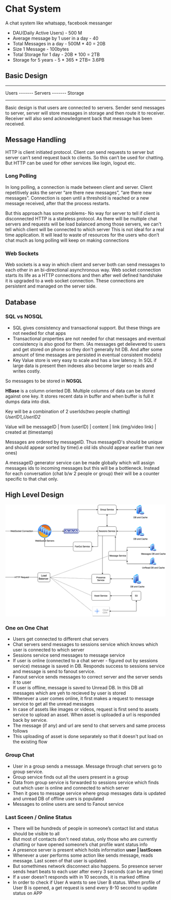 # Chat System
A chat system like whatsapp, facebook messanger 

- DAU(Daily Active Users) - 500 M
- Average message by 1 user in a day - 40
- Total Messages in a day - 500M * 40 = 20B
- Size 1 Message - 100bytes
- Total Storage for 1 day - 20B * 100 = 2TB
- Storage for 5 years - 5 * 365 * 2TB= 3.6PB 

## Basic Design
-----         -------         -------
Users ------- Servers ------- Storage
-----         -------         -------
Basic design is that users are connected to servers. Sender send messages to server, server will store messages in storage and then route it to receiver.
Receiver will also send acknowledgment back that message has been received. 

## Message Handling
HTTP is client initiated protocol. Client can send requests to server but server can’t send request back to clients. So this can’t be used for chatting. But HTTP can be used for other services like login, logout etc.

### Long Polling
In long polling, a connection is made between client and server. Client repetitively asks the server “are there new messages”, “are there new messages”. Connection is open until a threshold is reached or a new message received, after that the process restarts.

But this approach has some problems-
No way for server to tell if client is disconnected 
HTTP is a stateless protocol. As there will be multiple chat servers and requests will be load balanced among those servers, we can't tell which client will be connected to which server
This is not ideal for a real time application. It will lead to waste of resources for the users who don’t chat much as long polling will keep on making connections

### Web Sockets
Web sockets is a way in which client and server both can send messages to each other in an bi-directional asynchronous way. Web socket connection starts its life as a HTTP connections and then after well defined handshake it is upgraded to a web socket connection. These connections are persistent and managed on the server side.

## Database

### SQL vs NOSQL
- SQL gives consistency and transactional support. But these things are not needed for chat apps
- Transactional properties are not needed for chat messages and eventual consistency is also good for them. (As messages get delievered to users and get stored on phone so they don't generally hit DB. And after some amount of time messages are persisted in eventual consistent models)
- Key Value store is very easy to scale and has a low latency. In SQL if large data is present then indexes also become larger so reads and writes costly.

So messages to be stored in **NOSQL**

**HBase** is a column oriented DB. Multiple columns of data can be stored against one key.
It stores recent data in buffer and when buffer is full it dumps data into disk.

Key will be a combination of 2 userIds(two people chatting) *UserID1_UserID2*

Value will be messageID | from (userID) | content | link (img/video link) | created at (timestamp)

Messages are ordered by messageID. Thus messageID's should be unique and should appear sorted by time(i.e old ids should appear earlier than new ones)

A messageID generator service can be made globally which will assign messages ids to incoming messages but this will be a bottleneck.
Instead for each conversation (chat b/w 2 people or group) their will be a counter specific to that chat only.

## High Level Design

![alt text](https://github.com/sidhant293/Essential-Algorithms/blob/main/System%20Design/Images/chat_system.drawio.png)

### One on One Chat

- Users get connected to different chat servers
- Chat servers send messages to sessions service which knows which user is connected to which server
- Sessions service send messages to message service
- If user is online (connected to a chat server - figured out by sessions service) message is saved in DB. Responds success to sessions service and message is send to fanout service.
- Fanout service sends messages to correct server and the server sends it to user
- If user is offline, message is saved to Unread DB. In this DB all messages which are yeh to recieved by user is stored
- Whenever a user comes online, it first makes a request to message service to get all the unread messages
- In case of assets like images or videos, request is first send to assets service to upload an asset. When asset is uploaded a url is responded back by service.
- The message (if any) and url are send to chat servers and same process follows
- This uploading of asset is done separately so that it doesn't put load on the existing flow

### Group Chat

- User in a group sends a message. Message through chat servers go to group service.
- Group service finds out all the users present in a group
- Data from group service is forwarded to sessions service which finds out which user is online and connected to which server
- Then it goes to message service where group messages data is updated and unread DB of offline users is populated
- Messages to online users are send to Fanout service

### Last Sceen / Online Status

- There will be hundreds of people in someone’s contact list and status should be visible to all
- But most of contacts don't need status, only those who are currently chatting or have opened someone’s chat profile want status info
- A presence server is present which holds information **user | lastSceen**
- Whenever a user performs some action like sends message, reads message. Last sceen of that user is updated.
- But somethimes network disconnect also happens. So presence server sends heart beats to each user after every 3 seconds (can be any time)
- If a user doesn't responds with in 10 seconds, it is marked offline
- In order to check if User A wants to see User B status. When profile of User B is opened, a get request is send every 8-10 second to update status on APP
